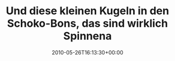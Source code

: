 ---
retweeted: false
source: <a href="http://twitter.com" rel="nofollow">Twitter Web Client</a>
entities:
  hashtags: []
  symbols: []
  user_mentions: []
  urls: []
display_text_range:
- '0'
- '76'
favorite_count: '0'
id_str: '14773148086'
truncated: false
retweet_count: '0'
id: '14773148086'
created_at: Wed May 26 16:13:30 +0000 2010
favorited: false
full_text: Und diese kleinen Kugeln in den Schoko-Bons, das sind wirklich Spinnenaugen?
lang: de
tags:
- pesos/twitter
date: '2010-05-26T16:13:30+00:00'
src: https://twitter.com/bascht/status/14773148086
original_url: https://twitter.com/bascht/status/14773148086
type: twitter_tweet
text: Und diese kleinen Kugeln in den Schoko-Bons, das sind wirklich Spinnenaugen?
title: Und diese kleinen Kugeln in den Schoko-Bons, das sind wirklich Spinnena

---